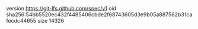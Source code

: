 version https://git-lfs.github.com/spec/v1
oid sha256:54bb5520ec432f4485406cbde2f68743605d3e9b05a887562b31cafecdc44655
size 14326
